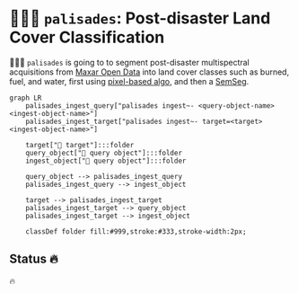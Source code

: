 # 🧑🏽‍🚒 `palisades`: Post-disaster Land Cover Classification

🧑🏽‍🚒 `palisades` is going to to segment post-disaster multispectral acquisitions from [Maxar Open Data](https://github.com/kamangir/blue-geo/tree/main/blue_geo/catalog/maxar_open_data) into land cover classes such as burned, fuel, and water, first using [pixel-based algo](https://xgboost.readthedocs.io/en/stable/), and then a [SemSeg](https://github.com/kamangir/roofAI).

```mermaid
graph LR
    palisades_ingest_query["palisades ingest~- <query-object-name> <ingest-object-name>"]
    palisades_ingest_target["palisades ingest~- target=<target> <ingest-object-name>"]

    target["🎯 target"]:::folder
    query_object["📂 query object"]:::folder
    ingest_object["📂 query object"]:::folder

    query_object --> palisades_ingest_query
    palisades_ingest_query --> ingest_object

    target --> palisades_ingest_target
    palisades_ingest_target --> query_object
    palisades_ingest_target --> ingest_object

    classDef folder fill:#999,stroke:#333,stroke-width:2px;
```

## Status 🔥

🔥